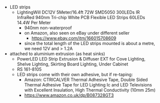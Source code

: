 - LED strips
  - LightingWill DC12V 5Meter/16.4ft 72W SMD5050 300LEDs IR InfraRed 940nm Tri-chip White PCB Flexible LED Strips 60LEDs 14.4W Per Meter
    - 940nm non-waterproof
    - on Amazon, also seen on eBay under different seller
      - https://www.ebay.com/itm/166015708609
    - since the total length of the LED strips mounted is about a metre, we need 12V and > 1.2A
- attached to aluminium extrusion (as heat sinks)
  - PowerLED LED Strip Extrusion & Diffuser EXT for Cove Lighting, Shelve Lighting, Skirting Board Lighting, Under Cabinet
  - RS 161-8105
  - LED strips come with their own adhesive, but if re-taping:
    - Amazon: CTRICALVER Thermal Adhesive Tape, Double Sided Thermal Adhesive Tape for LED Lighting Ic and LED Televisions with Excellent Insulation, High Thermal Conductivity (10mm 25m)
    - https://www.amazon.co.uk/dp/B087328GT3
